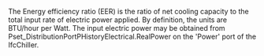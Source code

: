 ﻿The Energy efficiency ratio (EER) is the ratio of net cooling capacity to the total input rate of electric power applied.  By definition, the units are BTU/hour per Watt.
The input electric power may be obtained from Pset_DistributionPortPHistoryElectrical.RealPower on the 'Power' port of the IfcChiller.
